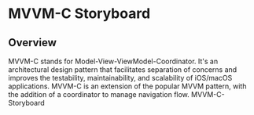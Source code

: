 # MVVM-C Storyboard

## Overview

MVVM-C stands for Model-View-ViewModel-Coordinator. It's an architectural design pattern that facilitates separation of concerns and improves the testability, maintainability, and scalability of iOS/macOS applications. MVVM-C is an extension of the popular MVVM pattern, with the addition of a coordinator to manage navigation flow.
MVVM-C-Storyboard
